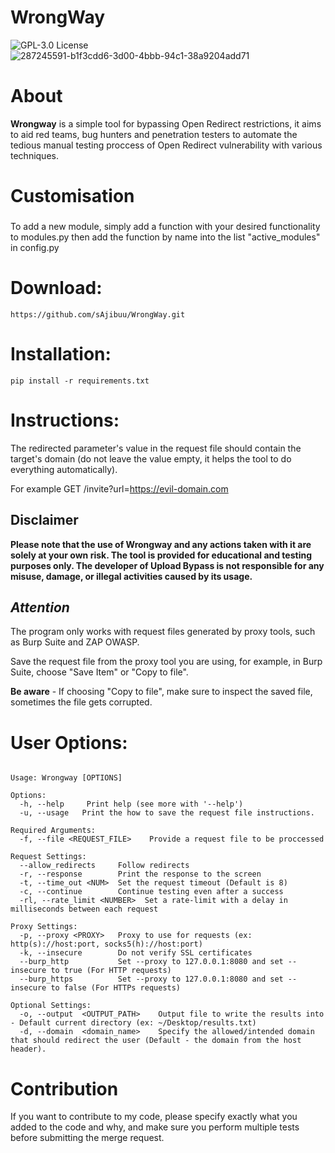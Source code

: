 # WrongWay

![GPL-3.0 License](https://img.shields.io/badge/License-GPL3.0-green.svg) ![287245591-b1f3cdd6-3d00-4bbb-94c1-38a9204add71](https://github.com/sAjibuu/Upload_Bypass/assets/81802295/d654bec4-134b-4396-8a02-2480984e5aa7)

# About

**Wrongway** is a simple tool for bypassing Open Redirect restrictions, it aims to aid red teams, bug hunters and penetration testers to automate the tedious manual testing proccess of Open Redirect vulnerability with various techniques.

# Customisation

###
To add a new module, simply add a function with your desired functionality to modules.py then add the function by name into the list "active_modules" in config.py

# Download:
    https://github.com/sAjibuu/WrongWay.git

# Installation:

    pip install -r requirements.txt


# Instructions:

The redirected parameter's value in the request file should contain the target's domain (do not leave the value empty, it helps the tool to do everything automatically).


For example GET /invite?url=https://evil-domain.com

## Disclaimer

**Please note that the use of Wrongway and any actions taken with it are solely at your own risk.
The tool is provided for educational and testing purposes only. The developer of Upload Bypass is not responsible for any misuse, damage, or illegal activities caused by its usage.**

## ***Attention***

The program only works with request files generated by proxy tools, such as Burp Suite and ZAP OWASP.

Save the request file from the proxy tool you are using, for example, in Burp Suite, choose "Save Item" or "Copy to file".

**Be aware** - If choosing "Copy to file", make sure to inspect the saved file, sometimes the file gets corrupted.


# User Options:

```console

Usage: Wrongway [OPTIONS]

Options:
  -h, --help     Print help (see more with '--help')
  -u, --usage   Print the how to save the request file instructions.

Required Arguments: 
  -f, --file <REQUEST_FILE>    Provide a request file to be proccessed

Request Settings: 
  --allow_redirects     Follow redirects
  -r, --response        Print the response to the screen
  -t, --time_out <NUM>  Set the request timeout (Default is 8)
  -c, --continue        Continue testing even after a success
  -rl, --rate_limit <NUMBER>  Set a rate-limit with a delay in milliseconds between each request

Proxy Settings: 
  -p, --proxy <PROXY>   Proxy to use for requests (ex: http(s)://host:port, socks5(h)://host:port)
  -k, --insecure        Do not verify SSL certificates
  --burp_http           Set --proxy to 127.0.0.1:8080 and set --insecure to true (For HTTP requests)
  --burp_https          Set --proxy to 127.0.0.1:8080 and set --insecure to false (For HTTPs requests)

Optional Settings: 
  -o, --output  <OUTPUT_PATH>    Output file to write the results into - Default current directory (ex: ~/Desktop/results.txt)
  -d, --domain  <domain_name>    Specify the allowed/intended domain that should redirect the user (Default - the domain from the host header).

```
# Contribution
If you want to contribute to my code, please specify exactly what you added to the code and why, and make sure you perform multiple tests before submitting the merge request.
